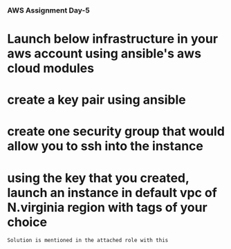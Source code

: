 ### AWS Assignment Day-5




# Launch below infrastructure in your aws account using ansible's aws cloud modules


# create a key pair using ansible

# create one security group that would allow you to ssh into the instance

# using the key that you created, launch an instance in default vpc of N.virginia region with tags of your choice
```
Solution is mentioned in the attached role with this 

